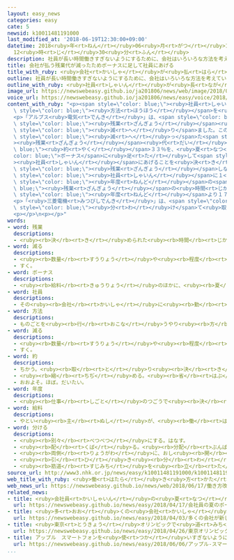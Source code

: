 ```yaml
---
layout: easy_news
categories: easy
cate: 5
newsid: k10011481191000
last_modified_at: '2018-06-19T12:30:00+09:00'
datetime: 2018<ruby>年<rt>ねん</rt></ruby>06<ruby>月<rt>がつ</rt></ruby>19<ruby>日<rt>にち</rt></ruby>
  12<ruby>時<rt>じ</rt></ruby>30<ruby>分<rt>ふん</rt></ruby>
description: 社員が長い時間働きすぎないようにするために、会社はいろいろな方法を考えています。
title: 会社が払う残業代が減ったためボーナスに足して社員にあげる
title_with_ruby: <ruby>会社<rt>かいしゃ</rt></ruby>が<ruby>払<rt>はら</rt></ruby>う<ruby>残業<rt>ざんぎょう</rt></ruby><ruby>代<rt>だい</rt></ruby>が<ruby>減<rt>へ</rt></ruby>ったためボーナスに<ruby>足<rt>た</rt></ruby>して<ruby>社員<rt>しゃいん</rt></ruby>にあげる
outline: 社員が長い時間働きすぎないようにするために、会社はいろいろな方法を考えています。
outline_with_ruby: <ruby>社員<rt>しゃいん</rt></ruby>が<ruby>長<rt>なが</rt></ruby>い<ruby>時間<rt>じかん</rt></ruby><ruby>働<rt>はたら</rt></ruby>きすぎないようにするために、<ruby>会社<rt>かいしゃ</rt></ruby>はいろいろな<ruby>方法<rt>ほうほう</rt></ruby>を<ruby>考<rt>かんが</rt></ruby>えています。
image_url: https://newswebeasy.github.io/ja201806/news/web/image/2018/06/17/K10011481191_1806162330_1806170538_01_02.jpg
voice_url: https://newswebeasy.github.io/ja201806/news/easy/voice/2018/06/19/k10011481191000.mp4
content_with_ruby: "<p><span style=\"color: blue;\"><ruby>社員<rt>しゃいん</rt></ruby></span>が<ruby>長<rt>なが</rt></ruby>い<ruby>時間<rt>じかん</rt></ruby><ruby>働<rt>はたら</rt></ruby>きすぎないようにするために、<ruby>会社<rt>かいしゃ</rt></ruby>はいろいろな<span\
  \ style=\"color: blue;\"><ruby>方法<rt>ほうほう</rt></ruby></span>を<ruby>考<rt>かんが</rt></ruby>えています。</p>\n\
  <p>「アルプス<ruby>電気<rt>でんき</rt></ruby>」は、<span style=\"color: blue;\"><ruby>残業<rt>ざんぎょう</rt></ruby></span>の<ruby>時間<rt>じかん</rt></ruby>を<ruby>短<rt>みじか</rt></ruby>くしたため、<ruby>会社<rt>かいしゃ</rt></ruby>が<ruby>払<rt>はら</rt></ruby>う<span\
  \ style=\"color: blue;\"><ruby>残業<rt>ざんぎょう</rt></ruby></span><ruby>代<rt>だい</rt></ruby>が<span\
  \ style=\"color: blue;\"><ruby>減<rt>へ</rt></ruby>り</span>ました。このため<ruby>会社<rt>かいしゃ</rt></ruby>は、<span\
  \ style=\"color: blue;\"><ruby>減<rt>へ</rt></ruby>っ</span>た<span style=\"color: blue;\"\
  ><ruby>残業<rt>ざんぎょう</rt></ruby></span><ruby>代<rt>だい</rt></ruby>の<span style=\"color:\
  \ blue;\"><ruby>約<rt>やく</rt></ruby></span>３３％を、<ruby>夏<rt>なつ</rt></ruby>の<span style=\"\
  color: blue;\">ボーナス</span>に<ruby>足<rt>た</rt></ruby>して<span style=\"color: blue;\"\
  ><ruby>社員<rt>しゃいん</rt></ruby></span>にあげることを<ruby>決<rt>き</rt></ruby>めました。</p>\n<p>「はるやまホールディングス」は、１か<ruby>月<rt>げつ</rt></ruby><span\
  \ style=\"color: blue;\"><ruby>残業<rt>ざんぎょう</rt></ruby></span>しなかった<ruby>場合<rt>ばあい</rt></ruby>、<span\
  \ style=\"color: blue;\"><ruby>社員<rt>しゃいん</rt></ruby></span>に１<ruby>万<rt>まん</rt></ruby>５０００<ruby>円<rt>えん</rt></ruby>あげています。２０１７<span\
  \ style=\"color: blue;\"><ruby>年度<rt>ねんど</rt></ruby></span>の<span style=\"color:\
  \ blue;\"><ruby>残業<rt>ざんぎょう</rt></ruby></span>の<ruby>時間<rt>じかん</rt></ruby>は、<ruby>前<rt>まえ</rt></ruby>の<span\
  \ style=\"color: blue;\"><ruby>年度<rt>ねんど</rt></ruby></span>より１７％<ruby>短<rt>みじか</rt></ruby>くなったと<ruby>言<rt>い</rt></ruby>っています。</p>\n\
  <p>「<ruby>三菱電機<rt>みつびしでんき</rt></ruby>」は、<span style=\"color: blue;\"><ruby>給料<rt>きゅうりょう</rt></ruby></span>をもらうことができる「<ruby>有給休暇<rt>ゆうきゅうきゅうか</rt></ruby>」という<ruby>休<rt>やす</rt></ruby>みを、<ruby>例<rt>たと</rt></ruby>えば２<ruby>時間<rt>じかん</rt></ruby>など<ruby>細<rt>こま</rt></ruby>かい<ruby>時間<rt>じかん</rt></ruby>に<span\
  \ style=\"color: blue;\"><ruby>分<rt>わ</rt></ruby>け</span>て<ruby>取<rt>と</rt></ruby>ることができるようにします。</p>\n\
  <p></p>\n<p></p>"
words:
- word: 残業
  descriptions:
  - <ruby><rb>決</rb><rt>き</rt></ruby>められた<ruby><rb>時間</rb><rt>じかん</rt></ruby>のあと、<ruby><rb>残</rb><rt>のこ</rt></ruby>って<ruby><rb>仕事</rb><rt>しごと</rt></ruby>をすること。
- word: 減る
  descriptions:
  - <ruby><rb>数量</rb><rt>すうりょう</rt></ruby>や<ruby><rb>程度</rb><rt>ていど</rt></ruby>が<ruby><rb>少</rb><rt>すく</rt></ruby>なくなる。
  - すく。
- word: ボーナス
  descriptions:
  - <ruby><rb>給料</rb><rt>きゅうりょう</rt></ruby>のほかに、<ruby><rb>夏</rb><rt>なつ</rt></ruby>と<ruby><rb>年末</rb><rt>ねんまつ</rt></ruby>などに<ruby><rb>特別</rb><rt>とくべつ</rt></ruby>にもらうお<ruby><rb>金</rb><rt>かね</rt></ruby>。<ruby><rb>賞与</rb><rt>しょうよ</rt></ruby>。
- word: 社員
  descriptions:
  - その<ruby><rb>会社</rb><rt>かいしゃ</rt></ruby>に<ruby><rb>勤</rb><rt>つと</rt></ruby>めている<ruby><rb>人</rb><rt>ひと</rt></ruby>。<ruby><rb>会社員</rb><rt>かいしゃいん</rt></ruby>。
- word: 方法
  descriptions:
  - ものごとを<ruby><rb>行</rb><rt>おこな</rt></ruby>うやり<ruby><rb>方</rb><rt>かた</rt></ruby>。しかた。
- word: 減る
  descriptions:
  - <ruby><rb>数量</rb><rt>すうりょう</rt></ruby>や<ruby><rb>程度</rb><rt>ていど</rt></ruby>が<ruby><rb>少</rb><rt>すく</rt></ruby>なくなる。
  - すく。
- word: 約
  descriptions:
  - ちかう。<ruby><rb>取</rb><rt>と</rt></ruby>り<ruby><rb>決</rb><rt>き</rt></ruby>める。
  - <ruby><rb>縮</rb><rt>ちぢ</rt></ruby>める。<ruby><rb>省</rb><rt>はぶ</rt></ruby>く。<ruby><rb>簡単</rb><rt>かんたん</rt></ruby>にする。
  - おおよそ。ほぼ。だいたい。
- word: 年度
  descriptions:
  - <ruby><rb>仕事</rb><rt>しごと</rt></ruby>のつごうで<ruby><rb>決</rb><rt>き</rt></ruby>めた<ruby><rb>一年</rb><rt>いちねん</rt></ruby>の<ruby><rb>期間</rb><rt>きかん</rt></ruby>。ふつう４<ruby><rb>月</rb><rt>がつ</rt></ruby><ruby><rb>１日</rb><rt>ついたち</rt></ruby>に<ruby><rb>始</rb><rt>はじ</rt></ruby>まり、<ruby><rb>翌年</rb><rt>よくねん</rt></ruby>の３<ruby><rb>月</rb><rt>がつ</rt></ruby>３１<ruby><rb>日</rb><rt>にち</rt></ruby>に<ruby><rb>終</rb><rt>お</rt></ruby>わる。
- word: 給料
  descriptions:
  - やとい<ruby><rb>主</rb><rt>ぬし</rt></ruby>が、<ruby><rb>働</rb><rt>はたら</rt></ruby>いた<ruby><rb>人</rb><rt>ひと</rt></ruby>にはらうお<ruby><rb>金</rb><rt>かね</rt></ruby>。<ruby><rb>給与</rb><rt>きゅうよ</rt></ruby>。サラリー。
- word: 分ける
  descriptions:
  - <ruby><rb>別々</rb><rt>べつべつ</rt></ruby>にする。はなす。
  - <ruby><rb>配</rb><rt>くば</rt></ruby>る。<ruby><rb>分配</rb><rt>ぶんぱい</rt></ruby>する。
  - <ruby><rb>両側</rb><rt>りょうがわ</rt></ruby>に、おし<ruby><rb>開</rb><rt>ひら</rt></ruby>く。
  - <ruby><rb>引</rb><rt>ひ</rt></ruby>き<ruby><rb>分</rb><rt>わ</rt></ruby>けにする。
  - <ruby><rb>筋道</rb><rt>すじみち</rt></ruby>を<ruby><rb>立</rb><rt>た</rt></ruby>てる。
source_url: http://www3.nhk.or.jp/news/easy/k10011481191000/k10011481191000.html
web_title_with_ruby: <ruby>働<rt>はたら</rt></ruby>き<ruby>方<rt>かた</rt></ruby><ruby>改革<rt>かいかく</rt></ruby>で<ruby>減<rt>へ</rt></ruby>った<ruby>残業代<rt>ざんぎょうだい</rt></ruby>を<ruby>ボーナス<rt>ぼーなす</rt></ruby>に
web_news_url: https://newswebeasy.github.io/news/web/2018/06/17/働き方改革で減った残業代をボーナスに
related_news:
- title: <ruby>会社員<rt>かいしゃいん</rt></ruby>の<ruby>夏<rt>なつ</rt></ruby>のボーナスが３<ruby>年<rt>ねん</rt></ruby><ruby>続<rt>つづ</rt></ruby>けて<ruby>増<rt>ふ</rt></ruby>えそう
  url: https://newswebeasy.github.io/news/easy/2018/04/17/会社員の夏のボーナスが3年続けて増えそう
- title: <ruby>多<rt>おお</rt></ruby>くの<ruby>会社<rt>かいしゃ</rt></ruby>が<ruby>新<rt>あたら</rt></ruby>しい<ruby>社員<rt>しゃいん</rt></ruby>を<ruby>迎<rt>むか</rt></ruby>える<ruby>入社式<rt>にゅうしゃしき</rt></ruby>を<ruby>行<rt>おこな</rt></ruby>う
  url: https://newswebeasy.github.io/news/easy/2018/04/03/多くの会社が新しい社員を迎える入社式を行う
- title: <ruby>東京<rt>とうきょう</rt></ruby>オリンピックで<ruby>道<rt>みち</rt></ruby>や<ruby>電車<rt>でんしゃ</rt></ruby>が<ruby>混<rt>こ</rt></ruby>まないように<ruby>考<rt>かんが</rt></ruby>える
  url: https://newswebeasy.github.io/news/easy/2018/04/26/東京オリンピックで道や電車が混まないように考える
- title: アップル　スマートフォンを<ruby>使<rt>つか</rt></ruby>いすぎないようにする<ruby>機能<rt>きのう</rt></ruby>
  url: https://newswebeasy.github.io/news/easy/2018/06/06/アップル-スマートフォンを使いすぎないようにする機能
...
```

